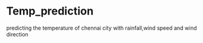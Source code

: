 # Temp_prediction
predicting the temperature of chennai city with rainfall,wind speed and wind direction
